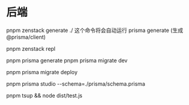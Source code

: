 # 后端

pnpm zenstack generate ./
这个命令将会自动运行 prisma generate (生成 @prisma/client)

pnpm zenstack repl

pnpm prisma generate
pnpm prisma migrate dev
<!-- 将应用部署到集成环境 -->
pnpm prisma migrate deploy

pnpm prisma studio --schema=./prisma/schema.prisma

pnpm tsup && node dist/test.js